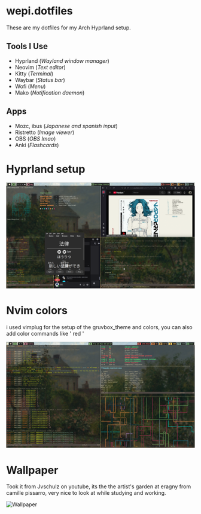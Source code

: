 # wepi.dotfiles
These are my dotfiles for my Arch Hyprland setup.

## Tools I Use

- Hyprland (*Wayland window manager*)
- Neovim (*Text editor*)
- Kitty (*Terminal*)
- Waybar (*Status bar*)
- Wofi (*Menu*)
- Mako (*Notification daemon*)
## Apps

- Mozc, ibus (*Japanese and spanish input*)
- Ristretto (*Image viewer*)
- OBS (*OBS lmao*)
- Anki (*Flashcards*)

# Hyprland setup

![setup](pics/git_setup.png)

# Nvim colors
i used vimplug for the setup of the gruvbox_theme and colors, you can also add color commands like '<red> red </red>'

![nvim_colors](pics/nvim_colors.png)

# Wallpaper

Took it from Jvschulz on youtube, its the the artist's garden at eragny from camille pissarro, very nice to look at while studying and working.

![Wallpaper](pics/desktop.jpg)

